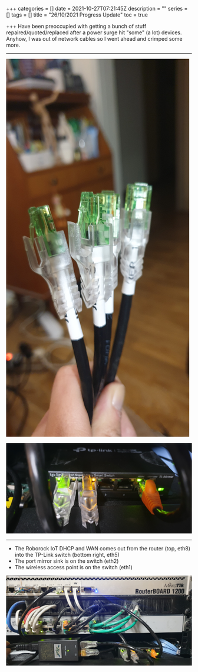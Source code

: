 +++
categories = []
date = 2021-10-27T07:21:45Z
description = ""
series = []
tags = []
title = "26/10/2021 Progress Update"
toc = true

+++
Have been preoccupied with getting a bunch of stuff repaired/quoted/replaced after a power surge hit "some" (a lot) devices. Anyhow, I was out of network cables so I went ahead and crimped some more.

***

![](/uploads/20211027-20211021_205641.jpg) 

![](/uploads/20211027-20211026_210057.jpg)

***

* The Roborock IoT DHCP and WAN comes out from the router (top, eth8) into the TP-Link switch (bottom right, eth5)
* The port mirror sink is on the switch (eth2)
* The wireless access point is on the switch (eth1)

![](/uploads/20211027-20211026_210111.jpg)